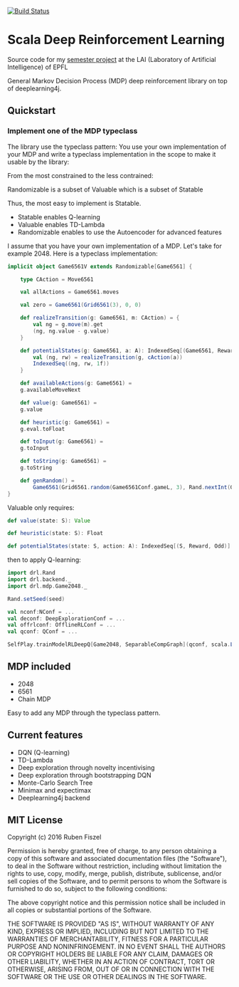 [![Build Status](https://travis-ci.org/rubenfiszel/scala-drl.svg?branch=master)](https://travis-ci.org/rubenfiszel/scala-drl)

# Scala Deep Reinforcement Learning

Source code for my [semester project](https://github.com/rubenfiszel/scala-drl/raw/master/report3.pdf) at the LAI (Laboratory of Artificial Intelligence) of EPFL

General Markov Decision Process (MDP) deep reinforcement library on top of deeplearning4j.


## Quickstart

### Implement one of the MDP typeclass

The library use the typeclass pattern: You use your own implementation of your MDP and write a typeclass implementation in the scope to make it usable by the library:

From the most constrained to the less contrained:

Randomizable is a subset of Valuable which is a subset of Statable

Thus, the most easy to implement is Statable.

* Statable enables Q-learning
* Valuable enables TD-Lambda
* Randomizable enables to use the Autoencoder for advanced features

I assume that you have your own implementation of a MDP. Let's take for example 2048. Here is a typeclass implementation:

```scala
implicit object Game6561V extends Randomizable[Game6561] {

	type CAction = Move6561

	val allActions = Game6561.moves

	val zero = Game6561(Grid6561(3), 0, 0)

	def realizeTransition(g: Game6561, m: CAction) = {
		val ng = g.move(m).get
		(ng, ng.value - g.value)
	}

	def potentialStates(g: Game6561, a: A): IndexedSeq[(Game6561, Reward, Odd)] = {
		val (ng, rw) = realizeTransition(g, cAction(a))
		IndexedSeq((ng, rw, 1f))
	}

	def availableActions(g: Game6561) =
	g.availableMoveNext

	def value(g: Game6561) =
	g.value

	def heuristic(g: Game6561) =
	g.eval.toFloat

	def toInput(g: Game6561) =
	g.toInput

	def toString(g: Game6561) =
	g.toString

	def genRandom() =
		Game6561(Grid6561.random(Game6561Conf.gameL, 3), Rand.nextInt(Game6561Conf.gameL), 0)
}
```

Valuable only requires:

```scala
def value(state: S): Value

def heuristic(state: S): Float

def potentialStates(state: S, action: A): IndexedSeq[(S, Reward, Odd)]
```

then to apply Q-learning:

```scala
import drl.Rand
import drl.backend._
import drl.mdp.Game2048._

Rand.setSeed(seed)

val nconf:NConf = ...
val deconf: DeepExplorationConf = ...
val offrlconf: OfflineRLConf = ...
val qconf: QConf = ...

SelfPlay.trainModelRLDeepQ[Game2048, SeparableCompGraph](qconf, scala.Left(nconf), deconf, offrlconf)
```

## MDP included

* 2048
* 6561
* Chain MDP

Easy to add any MDP through the typeclass pattern.


## Current features

* DQN (Q-learning)
* TD-Lambda
* Deep exploration through novelty incentivising
* Deep exploration through bootstrapping DQN
* Monte-Carlo Search Tree
* Minimax and expectimax
* Deeplearning4j backend



## MIT License

Copyright (c) 2016 Ruben Fiszel

Permission is hereby granted, free of charge, to any person obtaining a copy of this software and associated documentation files (the "Software"), to deal in the Software without restriction, including without limitation the rights to use, copy, modify, merge, publish, distribute, sublicense, and/or sell copies of the Software, and to permit persons to whom the Software is furnished to do so, subject to the following conditions:

The above copyright notice and this permission notice shall be included in all copies or substantial portions of the Software.

THE SOFTWARE IS PROVIDED "AS IS", WITHOUT WARRANTY OF ANY KIND, EXPRESS OR IMPLIED, INCLUDING BUT NOT LIMITED TO THE WARRANTIES OF MERCHANTABILITY, FITNESS FOR A PARTICULAR PURPOSE AND NONINFRINGEMENT. IN NO EVENT SHALL THE AUTHORS OR COPYRIGHT HOLDERS BE LIABLE FOR ANY CLAIM, DAMAGES OR OTHER LIABILITY, WHETHER IN AN ACTION OF CONTRACT, TORT OR OTHERWISE, ARISING FROM, OUT OF OR IN CONNECTION WITH THE SOFTWARE OR THE USE OR OTHER DEALINGS IN THE SOFTWARE.
